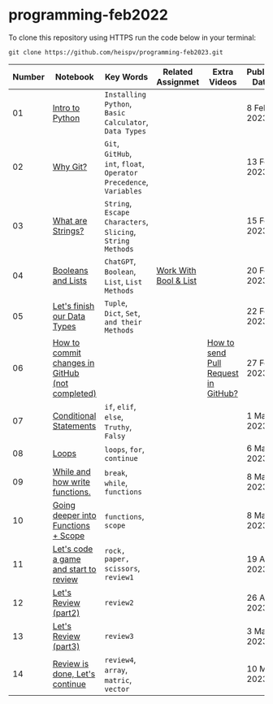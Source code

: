 # programming-feb2022

To clone this repository using HTTPS run the code below in your terminal:
```
git clone https://github.com/heispv/programming-feb2023.git
```


| Number | Notebook | Key Words | Related Assignmet | Extra Videos | Publish Date |
| ----- |  ----- |  ----- |  ----- |  ----- |  ----- |
| 01 | [Intro to Python](https://github.com/heispv/programming-feb2023/blob/master/01_programming.ipynb) | `Installing Python`, `Basic Calculator`, `Data Types` | | | 8 Feb 2023 |
| 02 | [Why Git?](https://github.com/heispv/programming-feb2023/blob/master/02_programming.ipynb) | `Git`, `GitHub`, `int`, `float`, `Operator Precedence`, `Variables` | | | 13 Feb 2023 |
| 03 | [What are Strings?](https://github.com/heispv/programming-feb2023/blob/master/03_programming.ipynb) | `String`, `Escape Characters`, `Slicing`, `String Methods` | | | 15 Feb 2023 |
| 04 | [Booleans and Lists](https://github.com/heispv/programming-feb2023/blob/master/04_programming.ipynb) | `ChatGPT`, `Boolean`, `List`, `List Methods` | [Work With Bool & List](https://github.com/heispv/programming-feb2023/blob/master/04_programming_exercise.ipynb) | | 20 Feb 2023 |
| 05 | [Let's finish our Data Types](https://github.com/heispv/programming-feb2023/blob/master/05_programming.ipynb) | `Tuple`, `Dict`, `Set`, `and their Methods` | | | 22 Feb 2023 |
| 06 | [How to commit changes in GitHub (not completed)](https://github.com/heispv/programming-feb2023/blob/master/05_programming.ipynb) |  |  | [How to send Pull Request in GitHub?](https://drive.google.com/file/d/1M_M3X3apYGLUWl_faD_q4glph-GCeBMO/view) | 27 Feb 2023 | 
| 07 | [Conditional Statements](https://github.com/heispv/programming-feb2023/blob/master/07_programming.ipynb) | `if`, `elif`, `else`, `Truthy`, `Falsy` |  |  | 1 Mar 2023 |
| 08 | [Loops](https://github.com/heispv/programming-feb2023/blob/master/08_programming.ipynb) | `loops`, `for`, `continue` |  |  | 6 Mar 2023 |
| 09 | [While and how write functions.](https://github.com/heispv/programming-feb2023/blob/master/09_programming.ipynb) | `break`, `while`, `functions` |  |  | 8 Mar 2023 |
| 10 | [Going deeper into Functions + Scope](https://github.com/heispv/programming-feb2023/blob/master/10_programming.ipynb) | `functions`, `scope` |  |  | 8 Mar 2023 |
| 11 | [Let's code a game and start to review](https://github.com/heispv/programming-feb2023/blob/master/11_programming.ipynb) | `rock, paper, scissors`, `review1` |  |  | 19 Apr 2023 |
| 12 | [Let's Review (part2)](https://github.com/heispv/programming-feb2023/blob/master/12_programming.ipynb) | `review2` |  |  | 26 Apr 2023 |
| 13 | [Let's Review (part3)](https://github.com/heispv/programming-feb2023/blob/master/13_programming.ipynb) | `review3` |  |  | 3 May 2023 |
| 14 | [Review is done, Let's continue](https://github.com/heispv/programming-feb2023/blob/master/14_programming.ipynb) | `review4`, `array`, `matric`, `vector` |  |  | 10 May 2023 |
